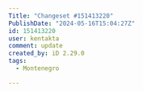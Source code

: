 ```yaml
---
Title: "Changeset #151413220"
PublishDate: "2024-05-16T15:04:27Z"
id: 151413220
user: kentakta
comment: update
created_by: iD 2.29.0
tags:
  - Montenegro

---
```

